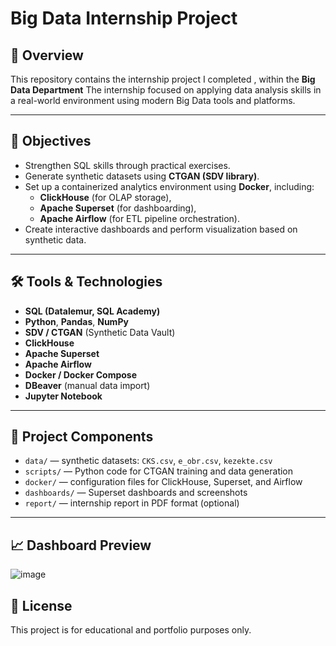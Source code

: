 # Big Data Internship Project 

## 📌 Overview

This repository contains the internship project I completed , within the **Big Data Department** 
The internship focused on applying data analysis skills in a real-world environment using modern Big Data tools and platforms.

---

## 🎯 Objectives

- Strengthen SQL skills through practical exercises.
- Generate synthetic datasets using **CTGAN (SDV library)**.
- Set up a containerized analytics environment using **Docker**, including:
  - **ClickHouse** (for OLAP storage),
  - **Apache Superset** (for dashboarding),
  - **Apache Airflow** (for ETL pipeline orchestration).
- Create interactive dashboards and perform visualization based on synthetic data.

---

## 🛠 Tools & Technologies

- **SQL (Datalemur, SQL Academy)**
- **Python**, **Pandas**, **NumPy**
- **SDV / CTGAN** (Synthetic Data Vault)
- **ClickHouse**
- **Apache Superset**
- **Apache Airflow**
- **Docker / Docker Compose**
- **DBeaver** (manual data import)
- **Jupyter Notebook**

---

## 🧪 Project Components

- `data/` — synthetic datasets: `CKS.csv`, `e_obr.csv`, `kezekte.csv`
- `scripts/` — Python code for CTGAN training and data generation
- `docker/` — configuration files for ClickHouse, Superset, and Airflow
- `dashboards/` — Superset dashboards and screenshots
- `report/` — internship report in PDF format (optional)

---

## 📈 Dashboard Preview
![image](https://github.com/user-attachments/assets/88fb9069-d626-4b46-8bce-a80ab78293b9)



## 📄 License

This project is for educational and portfolio purposes only.

